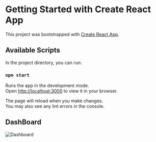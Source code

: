 # Getting Started with Create React App

This project was bootstrapped with [Create React App](https://github.com/facebook/create-react-app).

## Available Scripts

In the project directory, you can run:

### `npm start`

Runs the app in the development mode.\
Open [http://localhost:3000](http://localhost:3000) to view it in your browser.

The page will reload when you make changes.\
You may also see any lint errors in the console.

## DashBoard

![Dashboard](https://github.com/hassanramzan11/BCSF20M049_EAD_PII/assets/107794603/06444ebc-d049-443e-b2ad-44ad2ea8f039)



